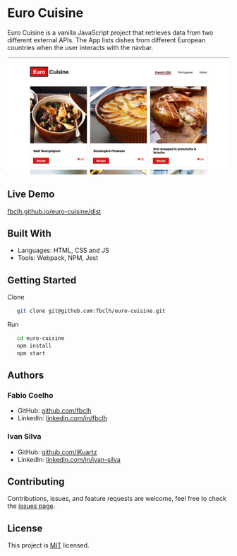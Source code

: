 # Euro Cuisine

Euro Cuisine is a vanilla JavaScript project that retrieves data from two different external APIs. The App lists dishes from different European countries when the user interacts with the navbar.

![screenshot](src/images/euro-cuisine.png)

## Live Demo

[fbclh.github.io/euro-cuisine/dist](https://fbclh.github.io/euro-cuisine)

## Built With

- Languages: HTML, CSS and JS
- Tools: Webpack, NPM, Jest

## Getting Started

Clone

```sh
   git clone git@github.com:fbclh/euro-cuisine.git
```

Run

```sh
   cd euro-cuisine
   npm install
   npm start
```
## Authors
### Fabio Coelho

- GitHub: [github.com/fbclh](https://github.com/fbclh)
- LinkedIn: [linkedin.com/in/fbclh](https://www.linkedin.com/in/fbclh)

### Ivan Silva

- GitHub: [github.com/iKuartz](https://github.com/iKuartz)
- LinkedIn: [linkedin.com/in/ivan-silva](https://www.linkedin.com/in/ivan-silva-a47058b3/)

## Contributing

Contributions, issues, and feature requests are welcome, feel free to check the [issues page](../../issues/).

## License

This project is [MIT](LICENSE) licensed.
